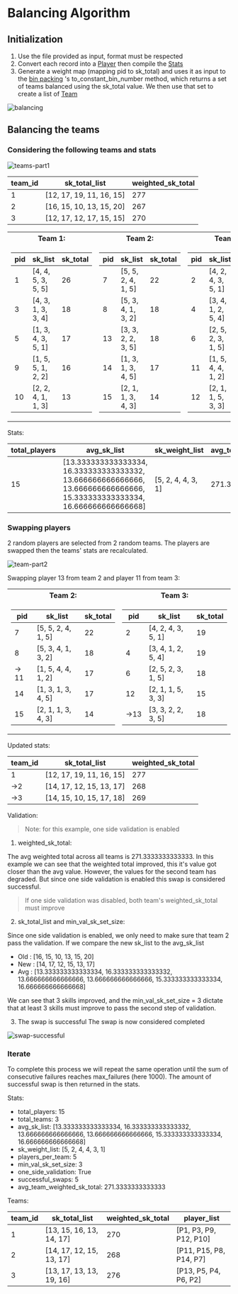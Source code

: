 # Balancing Algorithm
## Initialization
1) Use the file provided as input, format must be respected
2) Convert each record into a [Player](../skilled_team/player.py) then compile the [Stats](../skilled_team/stats.py)
3) Generate a weight map (mapping pid to sk_total) and uses it as input to the [bin packing](https://pypi.org/project/binpacking/)
's to_constant_bin_number method, which returns a set of teams balanced using the sk_total value. We then use that set to 
   create a list of [Team](../skilled_team/team.py)
   
![balancing](balancing-part1.png)

## Balancing the teams
### Considering the following teams and stats

![teams-part1](teams-part1.png)

|team_id|sk_total_list|weighted_sk_total|
| --- | --- | --- |
|1|[12, 17, 19, 11, 16, 15]|277|
|2|[16, 15, 10, 13, 15, 20]|267|
|3|[12, 17, 12, 17, 15, 15]|270|

<table>
<tr><th>Team 1:</th><th>Team 2:</th><th>Team 3:</th></tr>
<tr><td>

|pid|sk_list|sk_total|
| --- | --- | --- |
|1|[4, 4, 5, 3, 5, 5]|26|
|3|[4, 3, 1, 3, 3, 4]|18|
|5|[1, 3, 4, 3, 5, 1]|17|
|9|[1, 5, 5, 1, 2, 2]|16|
|10|[2, 2, 4, 1, 1, 3]|13|

</td>
<td>

|pid|sk_list|sk_total|
| --- | --- | --- |
|7|[5, 5, 2, 4, 1, 5]|22|
|8|[5, 3, 4, 1, 3, 2]|18|
|13|[3, 3, 2, 2, 3, 5]|18|
|14|[1, 3, 1, 3, 4, 5]|17|
|15|[2, 1, 1, 3, 4, 3]|14|

</td>
<td>

|pid|sk_list|sk_total|
| --- | --- | --- |
|2|[4, 2, 4, 3, 5, 1]|19|
|4|[3, 4, 1, 2, 5, 4]|19|
|6|[2, 5, 2, 3, 1, 5]|18|
|11|[1, 5, 4, 4, 1, 2]|17|
|12|[2, 1, 1, 5, 3, 3]|15|

</td>
</tr>
</table>

Stats:

|total_players|avg_sk_list|sk_weight_list|avg_team_wighted_sk_total|
| --- | --- | --- | --- |
|15|[13.333333333333334, 16.333333333333332, 13.666666666666666, 13.666666666666666, 15.333333333333334, 16.666666666666668]|[5, 2, 4, 4, 3, 1]|271.3333333333333|

### Swapping players
2 random players are selected from 2 random teams. The players are swapped then the teams' stats are recalculated.

![team-part2](teams-part2.png)

Swapping player 13 from team 2 and player 11 from team 3:

<table>
<tr><th>Team 2:</th><th>Team 3:</th></tr>
<tr><td>

|pid|sk_list|sk_total|
| --- | --- | --- |
|7|[5, 5, 2, 4, 1, 5]|22|
|8|[5, 3, 4, 1, 3, 2]|18|
|-> 11|[1, 5, 4, 4, 1, 2]|17|
|14|[1, 3, 1, 3, 4, 5]|17|
|15|[2, 1, 1, 3, 4, 3]|14|

</td>
<td>

|pid|sk_list|sk_total|
| --- | --- | --- |
|2|[4, 2, 4, 3, 5, 1]|19|
|4|[3, 4, 1, 2, 5, 4]|19|
|6|[2, 5, 2, 3, 1, 5]|18|
|12|[2, 1, 1, 5, 3, 3]|15|
|->13|[3, 3, 2, 2, 3, 5]|18|

</td></tr>
</table>





Updated stats:

|team_id|sk_total_list|weighted_sk_total|
| --- | --- | --- |
|1|[12, 17, 19, 11, 16, 15]|277|
|->2|[14, 17, 12, 15, 13, 17]|268|
|->3|[14, 15, 10, 15, 17, 18]|269|

Validation:
> Note: for this example, one side validation is enabled

1) weighted_sk_total:

The avg weighted total across all teams is 271.3333333333333. In this example we can see that the weighted total improved, this it's value got closer than the avg value. However, the values for the second team has degraded. But since one side validation is enabled this swap is considered successful.
> If one side validation was disabled, both team's weighted_sk_total must improve
   
2) sk_total_list and min_val_sk_set_size:

Since one side validation is enabled, we only need to make sure that team 2 pass the validation. If we compare the new sk_list to the avg_sk_list 
   
   * Old : [16, 15, 10, 13, 15, 20]
   * New : [14, 17, 12, 15, 13, 17]
   * Avg : [13.333333333333334, 16.333333333333332, 13.666666666666666, 13.666666666666666, 15.333333333333334, 16.666666666666668]
   
We can see that 3 skills improved, and the min_val_sk_set_size = 3 dictate that at least 3 skills must improve to pass the second step of validation.


3) The swap is successful
The swap is now considered completed
   
![swap-successful](teams-part3.png)
   
### Iterate
To complete this process we will repeat the same operation until the sum of consecutive failures reaches max_failures (here 1000). The amount of successful swap is then returned in the stats.

Stats:
   * total_players: 15
   * total_teams: 3
   * avg_sk_list: [13.333333333333334, 16.333333333333332, 13.666666666666666, 13.666666666666666, 15.333333333333334, 16.666666666666668] 
   * sk_weight_list: [5, 2, 4, 4, 3, 1]
   * players_per_team: 5 
   * min_val_sk_set_size: 3
   * one_side_validation: True 
   * successful_swaps: 5 
   * avg_team_weighted_sk_total: 271.3333333333333

Teams:

|team_id|sk_total_list|weighted_sk_total|player_list
| --- | --- | --- | --- |
|1|[13, 15, 16, 13, 14, 17]|270|[P1, P3, P9, P12, P10]|
|2|[14, 17, 12, 15, 13, 17]|268|[P11, P15, P8, P14, P7]|
|3|[13, 17, 13, 13, 19, 16]|276|[P13, P5, P4, P6, P2]|


